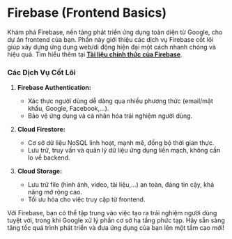 # Firebase (Frontend Basics)

Khám phá Firebase, nền tảng phát triển ứng dụng toàn diện từ Google, cho dự án frontend của bạn. Phần này giới thiệu các dịch vụ Firebase cốt lõi giúp xây dựng ứng dụng web/di động hiện đại một cách nhanh chóng và hiệu quả.
Tìm hiểu thêm tại [**<u>Tài liệu chính thức của Firebase</u>**](https://firebase.google.com/docs).

### Các Dịch Vụ Cốt Lõi

1.  **Firebase Authentication:**
    *   Xác thực người dùng dễ dàng qua nhiều phương thức (email/mật khẩu, Google, Facebook,...).
    *   Bảo vệ ứng dụng và cá nhân hóa trải nghiệm người dùng.

2.  **Cloud Firestore:**
    *   Cơ sở dữ liệu NoSQL linh hoạt, mạnh mẽ, đồng bộ thời gian thực.
    *   Lưu trữ, truy vấn và quản lý dữ liệu ứng dụng liền mạch, không cần lo về backend.

3.  **Cloud Storage:**
    *   Lưu trữ file (hình ảnh, video, tài liệu,...) an toàn, đáng tin cậy, khả năng mở rộng cao.
    *   Tối ưu hóa cho việc truy cập từ frontend.

Với Firebase, bạn có thể tập trung vào việc tạo ra trải nghiệm người dùng tuyệt vời, trong khi Google xử lý phần cơ sở hạ tầng phức tạp. Hãy sẵn sàng tăng tốc quá trình phát triển và đưa ứng dụng của bạn lên một tầm cao mới!
